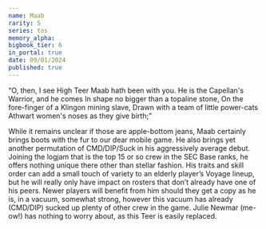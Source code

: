 ```yaml
---
name: Maab
rarity: 5
series: tos
memory_alpha:
bigbook_tier: 6
in_portal: true
date: 09/01/2024
published: true
---
```


“O, then, I see High Teer Maab hath been with you.
He is the Capellan's Warrior, and he comes
In shape no bigger than a topaline stone,
On the fore-finger of a Klingon mining slave,
Drawn with a team of little power-cats
Athwart women's noses as they give birth;”

While it remains unclear if those are apple-bottom jeans, Maab certainly brings boots with the fur to our dear mobile game. He also brings yet another permutation of CMD/DIP/Suck in his aggressively average debut. Joining the logjam that is the top 15 or so crew in the SEC Base ranks, he offers nothing unique there other than stellar fashion. His traits and skill order can add a small touch of variety to an elderly player’s Voyage lineup, but he will really only have impact on rosters that don’t already have one of his peers. Newer players will benefit from him should they get a copy as he is, in a vacuum, somewhat strong, however this vacuum has already (CMD/DIP) sucked up plenty of other crew in the game. Julie Newmar (me-ow!) has nothing to worry about, as this Teer is easily replaced.
